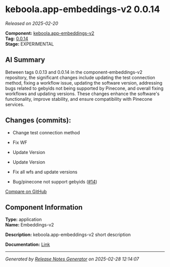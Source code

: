 # keboola.app-embeddings-v2 0.0.14

_Released on 2025-02-20_

**Component:** [keboola.app-embeddings-v2](https://github.com/keboola/component-embeddings-v2)  
**Tag:** [0.0.14](https://github.com/keboola/component-embeddings-v2/releases/tag/0.0.14)  
**Stage:** EXPERIMENTAL  


## AI Summary
Between tags 0.0.13 and 0.0.14 in the component-embeddings-v2 repository, the significant changes include updating the test connection method, fixing a workflow issue, updating the software version, addressing bugs related to gebyids not being supported by Pinecone, and overall fixing workflows and updating versions. These changes enhance the software's functionality, improve stability, and ensure compatibility with Pinecone services.



## Changes (commits):


- Change test connection method 
  



- Fix WF 
  



- Update Version 
  



- Update Version 
  



- Fix all wfs and update versions 
  



- Bug/pinecone not support gebyids ([#14](https://github.com/keboola/component-embeddings-v2/pull/14))
  



[Compare on GitHub](https://github.com/component-embeddings-v2/compare/0.0.13...0.0.14)



## Component Information
**Type:** application  
**Name:** Embeddings-v2  

**Description:** keboola.app-embeddings-v2 short description  


**Documentation:** [Link](https://github.com/keboola/component-embeddings-v2/blob/master/README.md)  



---
_Generated by [Release Notes Generator](https://github.com/keboola/release-notes-generator) on 2025-02-28 12:14:07_ 